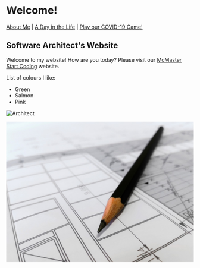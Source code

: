 # Welcome!

[About Me](about) | [A Day in the Life](dayinthelife) | [Play our COVID-19 Game!](https://macoutreach.rocks/COVID19.html)

## Software Architect's Website

Welcome to my website! How are you today? Please visit our [McMaster Start Coding](http://outreach.mcmaster.ca) website.

List of colours I like:

- Green
- Salmon
- Pink

![Architect](https://thenypost.files.wordpress.com/2018/04/shutterstock_536332153.jpg?quality=90&strip=all&w=1200)


![My Image](plan_build_draw_architect_cad_artist_pen_pencil-1171690.jpg)
